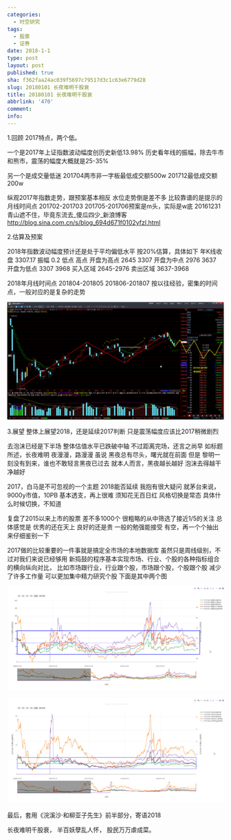 ```yaml
---
categories:
  - 时空研究
tags:
  - 股票
  - 证券
date: 2018-1-1
type: post
layout: post
published: true
sha: f362faa24ac039f5697c79517d3c1c63e6779d28
slug: 20180101 长夜难明千股衰
title: 20180101 长夜难明千股衰
abbrlink: '470'
comment:
info:
---
```

1.回顾
2017特点，两个低。

一个是2017年上证指数波动幅度创历史新低13.98%
历史看年线的振幅，除去牛市和熊市，震荡的幅度大概就是25-35%

另一个是成交量低迷
201704两市非一字板最低成交额500w
201712最低成交额200w

纵观2017年指数走势，跟预案基本相反
水位走势倒是差不多
比较靠谱的是提示的月线时间点
201702-201703
201705-201706​
预案是m头，实际是w底
20161231 青山遮不住，毕竟东流去_傻瓜四少_新浪博客
http://blog.sina.com.cn/s/blog_694d671f0102yfzl.html


2.估算及预案

2018年指数波动幅度预计还是处于平均偏低水平
按20%估算，具体如下
年K线收盘 	3307.17
振幅 	0.2
	低点 	高点
开盘为高点 	2645  	3307 
开盘为中点 	2976  	3637 
开盘为低点 	3307  	3968 
买入区域 	2645-2976
卖出区域 	3637-3968

2018年月线时间点
201804-201805
201806-201807
按以往经验，密集的时间点，一般对应的是复杂的走势

![20180101-0](/images/20180101-0.png)

3.展望
整体上展望2018，还是延续2017判断
只是震荡幅度应该比2017稍微剧烈

去泡沫已经是下半场
整体估值水平已跌破中轴
不过距离完场，还言之尚早
如标题所述，长夜难明
夜漫漫，路漫漫
虽说
黑夜总有尽头，曙光就在前面
但是
黎明一刻没有到来，谁也不敢轻言黑夜已过去
就本人而言，黑夜越长越好
泡沫去得越干净越好

2017，白马是不可忽视的一个主题
2018能否延续
我抱有很大疑问
就茅台来说，9000y市值，10PB
基本透支，再上很难
须知花无百日红
风格切换是常态
具体什么时候切换，不知道

复盘了2015以来上市的股票
差不多1000个
很粗略的从中筛选了接近1/5的关注
总体感觉是
优秀的还在天上
良好的还是贵
一般的勉强能接受
有空，再一个个抽出来仔细鉴别一下

2017做的比较重要的一件事就是搞定全市场的本地数据库
虽然只是周线级别，不过对我们来说已经够用
新捣鼓的程序基本实现市场、行业、个股的各种指标组合的横向纵向对比，
比如市场跟行业，行业跟个股，市场跟个股，个股跟个股
减少了许多工作量
可以更加集中精力研究个股
下面是其中两个图

![20180101-1](/images/20180101-1.png)

![20180101-2](/images/20180101-2.jpeg)

最后，套用《浣溪沙·和柳亚子先生》前半部分，寄语2018

长夜难明千股衰，
半百妖孽乱人怀，
股民万万虐成菜。
